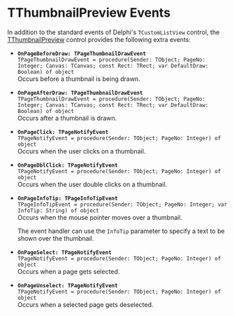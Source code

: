 TThumbnailPreview Events
=========================

In addition to the standard events of Delphi's `TCustomListView` control, the [TThumbnailPreview](TThumbnailPreview.md) control provides the following extra events:

- **`OnPageBeforeDraw: TPageThumbnailDrawEvent`** \
  `TPageThumbnailDrawEvent = procedure(Sender: TObject; PageNo: Integer; Canvas: TCanvas; const Rect: TRect; var DefaultDraw: Boolean) of object` \
  Occurs before a thumbnail is being drawn.

- **`OnPageAfterDraw: TPageThumbnailDrawEvent`** \
  `TPageThumbnailDrawEvent = procedure(Sender: TObject; PageNo: Integer; Canvas: TCanvas; const Rect: TRect; var DefaultDraw: Boolean) of object` \
  Occurs after a thumbnail is drawn.

- **`OnPageClick: TPageNotifyEvent`** \
  `TPageNotifyEvent = procedure(Sender: TObject; PageNo: Integer) of object` \
  Occurs when the user clicks on a thumbnail.

- **`OnPageDblClick: TPageNotifyEvent`** \
  `TPageNotifyEvent = procedure(Sender: TObject; PageNo: Integer) of object` \
  Occurs when the user double clicks on a thumbnail.

- **`OnPageInfoTip: TPageInfoTipEvent`** \
  `TPageInfoTipEvent = procedure(Sender: TObject; PageNo: Integer; var InfoTip: String) of object` \
  Occurs when the mouse pointer moves over a thumbnail. 
  
  The event handler can use the `InfoTip` parameter to specify a text to be shown over the thumbnail.

- **`OnPageSelect: TPageNotifyEvent`** \
  `TPageNotifyEvent = procedure(Sender: TObject; PageNo: Integer) of object` \
  Occurs when a page gets selected.

- **`OnPageUnselect: TPageNotifyEvent`** \
  `TPageNotifyEvent = procedure(Sender: TObject; PageNo: Integer) of object` \
  Occurs when a selected page gets deselected.
